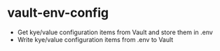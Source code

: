 # vault-env-config

* Get kye/value configuration items from Vault and store them in .env
* Write kye/value configuration items from .env to Vault
